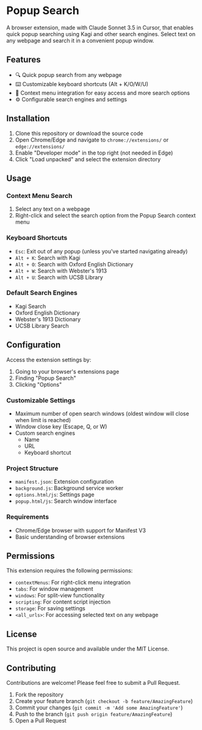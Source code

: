 # Popup Search

A browser extension, made with Claude Sonnet 3.5 in Cursor, that enables quick popup
searching using Kagi and other search engines. Select text on any webpage and search
it in a convenient popup window.

## Features

- 🔍 Quick popup search from any webpage
- ⌨️ Customizable keyboard shortcuts (Alt + K/O/W/U)
- 🎯 Context menu integration for easy access and more search options
- ⚙️ Configurable search engines and settings

## Installation

1. Clone this repository or download the source code
2. Open Chrome/Edge and navigate to `chrome://extensions/` or `edge://extensions/`
3. Enable "Developer mode" in the top right (not needed in Edge)
4. Click "Load unpacked" and select the extension directory

## Usage

### Context Menu Search

1. Select any text on a webpage
2. Right-click and select the search option from the Popup Search context menu

### Keyboard Shortcuts

- `Esc`: Exit out of any popup (unless you've started navigating already)
- `Alt + K`: Search with Kagi
- `Alt + O`: Search with Oxford English Dictionary
- `Alt + W`: Search with Webster's 1913
- `Alt + U`: Search with UCSB Library

### Default Search Engines

- Kagi Search
- Oxford English Dictionary
- Webster's 1913 Dictionary
- UCSB Library Search

## Configuration

Access the extension settings by:

1. Going to your browser's extensions page
2. Finding "Popup Search"
3. Clicking "Options"

### Customizable Settings

- Maximum number of open search windows (oldest window will close when limit is reached)
- Window close key (Escape, Q, or W)
- Custom search engines
  - Name
  - URL
  - Keyboard shortcut

### Project Structure

- `manifest.json`: Extension configuration
- `background.js`: Background service worker
- `options.html/js`: Settings page
- `popup.html/js`: Search window interface

### Requirements

- Chrome/Edge browser with support for Manifest V3
- Basic understanding of browser extensions

## Permissions

This extension requires the following permissions:

- `contextMenus`: For right-click menu integration
- `tabs`: For window management
- `windows`: For split-view functionality
- `scripting`: For content script injection
- `storage`: For saving settings
- `<all_urls>`: For accessing selected text on any webpage

## License

This project is open source and available under the MIT License.

## Contributing

Contributions are welcome! Please feel free to submit a Pull Request.

1. Fork the repository
2. Create your feature branch (`git checkout -b feature/AmazingFeature`)
3. Commit your changes (`git commit -m 'Add some AmazingFeature'`)
4. Push to the branch (`git push origin feature/AmazingFeature`)
5. Open a Pull Request
